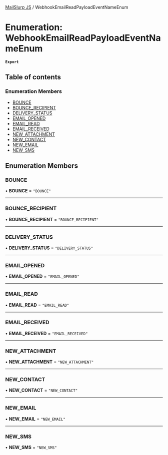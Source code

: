 [MailSlurp JS](../README.md) / WebhookEmailReadPayloadEventNameEnum

# Enumeration: WebhookEmailReadPayloadEventNameEnum

**`Export`**

## Table of contents

### Enumeration Members

- [BOUNCE](WebhookEmailReadPayloadEventNameEnum.md#bounce)
- [BOUNCE\_RECIPIENT](WebhookEmailReadPayloadEventNameEnum.md#bounce_recipient)
- [DELIVERY\_STATUS](WebhookEmailReadPayloadEventNameEnum.md#delivery_status)
- [EMAIL\_OPENED](WebhookEmailReadPayloadEventNameEnum.md#email_opened)
- [EMAIL\_READ](WebhookEmailReadPayloadEventNameEnum.md#email_read)
- [EMAIL\_RECEIVED](WebhookEmailReadPayloadEventNameEnum.md#email_received)
- [NEW\_ATTACHMENT](WebhookEmailReadPayloadEventNameEnum.md#new_attachment)
- [NEW\_CONTACT](WebhookEmailReadPayloadEventNameEnum.md#new_contact)
- [NEW\_EMAIL](WebhookEmailReadPayloadEventNameEnum.md#new_email)
- [NEW\_SMS](WebhookEmailReadPayloadEventNameEnum.md#new_sms)

## Enumeration Members

### BOUNCE

• **BOUNCE** = ``"BOUNCE"``

___

### BOUNCE\_RECIPIENT

• **BOUNCE\_RECIPIENT** = ``"BOUNCE_RECIPIENT"``

___

### DELIVERY\_STATUS

• **DELIVERY\_STATUS** = ``"DELIVERY_STATUS"``

___

### EMAIL\_OPENED

• **EMAIL\_OPENED** = ``"EMAIL_OPENED"``

___

### EMAIL\_READ

• **EMAIL\_READ** = ``"EMAIL_READ"``

___

### EMAIL\_RECEIVED

• **EMAIL\_RECEIVED** = ``"EMAIL_RECEIVED"``

___

### NEW\_ATTACHMENT

• **NEW\_ATTACHMENT** = ``"NEW_ATTACHMENT"``

___

### NEW\_CONTACT

• **NEW\_CONTACT** = ``"NEW_CONTACT"``

___

### NEW\_EMAIL

• **NEW\_EMAIL** = ``"NEW_EMAIL"``

___

### NEW\_SMS

• **NEW\_SMS** = ``"NEW_SMS"``
